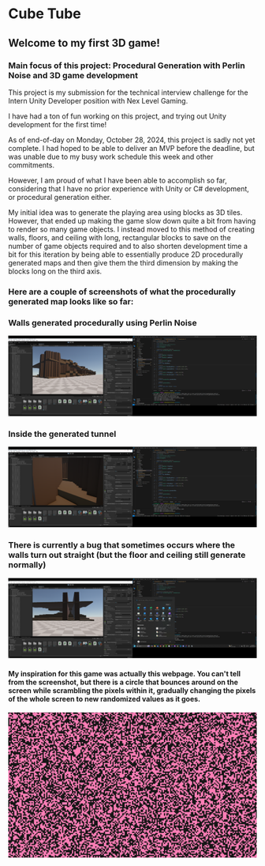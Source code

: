 # Cube Tube

## Welcome to my first 3D game!

### Main focus of this project: Procedural Generation with Perlin Noise and 3D game development

This project is my submission for the technical interview challenge for the Intern Unity Developer position with Nex Level Gaming.

I have had a ton of fun working on this project, and trying out Unity development for the first time!

As of end-of-day on Monday, October 28, 2024, this project is sadly not yet complete. I had hoped to be able to deliver an MVP before the deadline, but was unable due to my busy work schedule this week and other commitments.

However, I am proud of what I have been able to accomplish so far, considering that I have no prior experience with Unity or C# development, or procedural generation either. 

My initial idea was to generate the playing area using blocks as 3D tiles. However, that ended up making the game slow down quite a bit from having to render so many game objects. I instead moved to this method of creating walls, floors, and ceiling with long, rectangular blocks to save on the number of game objects required and to also shorten development time a bit for this iteration by being able to essentially produce 2D procedurally generated maps and then give them the third dimension by making the blocks long on the third axis.

### Here are a couple of screenshots of what the procedurally generated map looks like so far:

### Walls generated procedurally using Perlin Noise
![Walls generated with Perlin Noise](readme-images/perlin-noise-walls.png)

### Inside the generated tunnel
![Inside the generated tunnel](readme-images/generated-tunnel.png)


### There is currently a bug that sometimes occurs where the walls turn out straight (but the floor and ceiling still generate normally)
![Bug that sometimes happens where the walls turn out straight](readme-images/bug.png)

#### My inspiration for this game was actually this webpage. You can't tell from the screenshot, but there is a circle that bounces around on the screen while scrambling the pixels within it, gradually changing the pixels of the whole screen to new randomized values as it goes. 
![This is the webpage that inspired this project](readme-images/inspiration.png)
